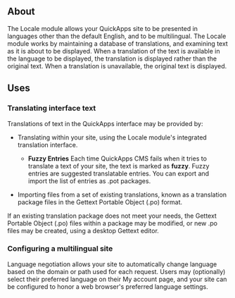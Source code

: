 ## About
The Locale module allows your QuickApps site to be presented in languages other than the default English, and to be multilingual. The Locale module works by maintaining a database of translations, and examining text as it is about to be displayed. When a translation of the text is available in the language to be displayed, the translation is displayed rather than the original text. When a translation is unavailable, the original text is displayed.

## Uses

### Translating interface text
Translations of text in the QuickApps interface may be provided by:

* Translating within your site, using the Locale module's integrated translation interface.
    * **Fuzzy Entries**
        Each time QuickApps CMS fails when it tries to translate a text of your site, the text is marked as **fuzzy**.
        Fuzzy entries are suggested translatable entries. You can export and import the list of entries as .pot packages. 

* Importing files from a set of existing translations, known as a translation package files in the Gettext Portable Object (.po) format.

If an existing translation package does not meet your needs, the Gettext Portable Object (.po) files within a package may be modified, or new .po files may be created, using a desktop Gettext editor.

### Configuring a multilingual site
Language negotiation allows your site to automatically change language based on the domain or path used for each request. Users may (optionally) select their preferred language on their My account page, and your site can be configured to honor a web browser's preferred language settings. 


